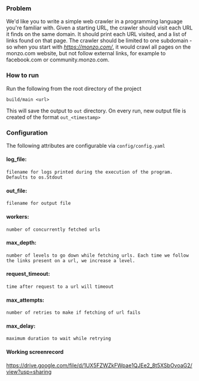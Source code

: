 ### Problem

We'd like you to write a simple web crawler in a programming language you're familiar with. Given a starting URL, the crawler should visit each URL it finds on the same domain. It should print each URL visited, and a list of links found on that page. The crawler should be limited to one subdomain - so when you start with *https://monzo.com/*, it would crawl all pages on the monzo.com website, but not follow external links, for example to facebook.com or community.monzo.com.


### How to run
Run the following from the root directory of the project
```
build/main <url>
```
This will save the output to `out` directory. On every run, new output file is created of the format `out_<timestamp>`

### Configuration
The following attributes are configurable via `config/config.yaml`

#### log_file: 

`filename for logs printed during the execution of the program. Defaults to os.Stdout`

#### out_file: 

`filename for output file`

#### workers: 

`number of concurrently fetched urls`

#### max_depth: 

`number of levels to go down while fetching urls. Each time we follow the links present on a url, we increase a level.`

#### request_timeout: 

`time after request to a url will timeout`
  
#### max_attempts: 

`number of retries to make if fetching of url fails`
  
#### max_delay: 

`maximum duration to wait while retrying`


#### Working screenrecord
https://drive.google.com/file/d/1UX5FZWZkFWpae1QJEe2_8t5XSbOvoaG2/view?usp=sharing